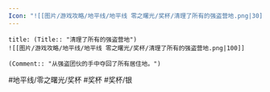 ```yaml
---
Icon: "![[图片/游戏攻略/地平线/地平线 零之曙光/奖杯/清理了所有的强盗营地.png|30]]"
---
```

```ad-common-silver-trophy
title: (Title:: "清理了所有的强盗营地")
![[图片/游戏攻略/地平线/地平线 零之曙光/奖杯/清理了所有的强盗营地.png|100]]

(Comment:: "从强盗团伙的手中夺回了所有居住地。")
```

#地平线/零之曙光/奖杯 #奖杯 #奖杯/银
